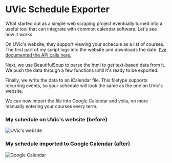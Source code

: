 # UVic Schedule Exporter

 What started out as a simple web scraping project eventually turned into a useful tool that can integrate with common calendar software. Let's see how it works.

On UVic's website, they support viewing your schecule as a list of courses. The first part of my script logs into the website and downloads the date. [I've documented the API calls here.](https://documenter.getpostman.com/view/9187076/SVtZwmUP)

Next, we use BeautifulSoup to parse the html to get text-based data from it. We push the data through a few functions until it's ready to be exported.

Finally, we write the data to an iCalendar file. This filetype supports recurring events, so your schedule will look the same as the one on UVic's website.

We can now import the file into Google Calendar and voila, no more manually entering your courses every term.

### My schedule on UVic's website (before)
![UVic's website](https://i.imgur.com/taWPzAp.png)

### My schedule imported to Google Calendar (after)
![Google Calendar](https://i.imgur.com/MlAJMfd.png)
